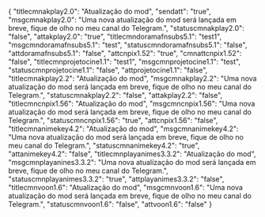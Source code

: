 {
"titlecmnakplay2.0": "Atualização do mod",
"sendatt": "true",
"msgcmnakplay2.0": "Uma nova atualização do mod será lançada em breve, fique de olho no meu canal do Telegram.",
"statuscmnakplay2.0": "false",
"attakplay2.0": "true",
"titlecmndoramafnsubs5.1": "test1",
"msgcmndoramafnsubs5.1": "test",
"statuscmndoramafnsubs5.1": "false",
"attdoramafnsubs5.1": "false",
"attcnpix1.52": "true",
"cmnattcnpix1.52": "false",
"titlecmnprojetocine1.1": "test1",
"msgcmnprojetocine1.1": "test",
"statuscmnprojetocine1.1": "false",
"attprojetocine1.1": "false",
"titlecmnakplay2.2": "Atualização do mod",
"msgcmnakplay2.2": "Uma nova atualização do mod será lançada em breve, fique de olho no meu canal do Telegram.",
"statuscmnakplay2.2": "false",
"attakplay2.2": "false",
"titlecmncnpix1.56": "Atualização do mod",
"msgcmncnpix1.56": "Uma nova atualização do mod será lançada em breve, fique de olho no meu canal do Telegram.",
"statuscmncnpix1.56": "true",
"attcnpix1.56": "false",
"titlecmnanimekey4.2": "Atualização do mod",
"msgcmnanimekey4.2": "Uma nova atualização do mod será lançada em breve, fique de olho no meu canal do Telegram.",
"statuscmnanimekey4.2": "true",
"attanimekey4.2": "false",
"titlecmnplayanimes3.3.2": "Atualização do mod",
"msgcmnplayanines3.3.2": "Uma nova atualização do mod será lançada em breve, fique de olho no meu canal do Telegram.",
"statuscmnplayanimes3.3.2": "true",
"attplayanimes3.3.2": "false",
"titlecmnvoon1.6": "Atualização do mod",
"msgcmnvoon1.6": "Uma nova atualização do mod será lançada em breve, fique de olho no meu canal do Telegram.",
"statuscmnvoon1.6": "false",
"attvoon1.6": "false"
}
